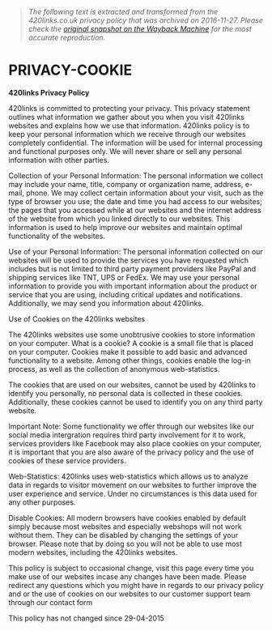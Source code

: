 > *The following text is extracted and transformed from the 420links.co.uk privacy policy that was archived on 2016-11-27. Please check the [original snapshot on the Wayback Machine](https://web.archive.org/web/20161127000605id_/https%3A//www.420links.co.uk/privacy-cookie.html) for the most accurate reproduction.*

# PRIVACY-COOKIE

**420links Privacy Policy**

420links is committed to protecting your privacy. This privacy statement outlines what information we gather about you when you visit 420links websites and explains how we use that information. 420links policy is to keep your personal information which we receive through our websites completely confidential. The information will be used for internal processing and functional purposes only. We will never share or sell any personal information with other parties.

Collection of your Personal Information: The personal information we collect may include your name, title, company or organization name, address, e-mail, phone. We may collect certain information about your visit, such as the type of browser you use; the date and time you had access to our websites; the pages that you accessed while at our websites and the internet address of the website from which you linked directly to our websites. This information is used to help improve our websites and maintain optimal functionality of the websites.

Use of your Personal Information: The personal information collected on our websites will be used to provide the services you have requested which includes but is not limited to third party payment providers like PayPal and shipping services like TNT, UPS or FedEx. We may use your personal information to provide you with important information about the product or service that you are using, including critical updates and notifications. Additionally, we may send you information about 420links.

Use of Cookies on the 420links websites

The 420links websites use some unobtrusive cookies to store information on your computer. What is a cookie? A cookie is a small file that is placed on your computer. Cookies make it possible to add basic and advanced functionality to a website. Among other things, cookies enable the log-in process, as well as the collection of anonymous web-statistics.

The cookies that are used on our websites, cannot be used by 420links to identify you personally, no personal data is collected in these cookies. Additionally, these cookies cannot be used to identify you on any third party website.

Important Note: Some functionality we offer through our websites like our social media intergration requires third party involvement for it to work, services providers like Facebook may also place cookies on your computer, it is important that you are also aware of the privacy policy and the use of cookies of these service providers.

Web-Statistics: 420links uses web-statistics which allows us to analyze data in regards to visitor movement on our websites to further improve the user experience and service. Under no circumstances is this data used for any other purposes.

Disable Cookies: All modern browsers have cookies enabled by default simply because most websites and especially webshops will not work without them. They can be disabled by changing the settings of your browser. Please note that by doing so you will not be able to use most modern websites, including the 420links websites.

This policy is subject to occasional change, visit this page every time you make use of our websites incase any changes have been made. Please redirect any questions which you might have in regards to our privacy policy and or the use of cookies on our websites to our customer support team through our contact form

This policy has not changed since 29-04-2015
